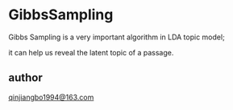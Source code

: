 # GibbsSampling
Gibbs Sampling is a very important algorithm in LDA topic model;

it can help us reveal the latent topic of a passage.

## author
qinjiangbo1994@163.com
